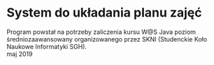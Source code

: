 # System do układania planu zajęć
Program powstał na potrzeby zaliczenia kursu W@S Java poziom średniozaawansowany organizowanego przez SKNI (Studenckie Koło Naukowe Informatyki SGH).
<br />
maj 2019
